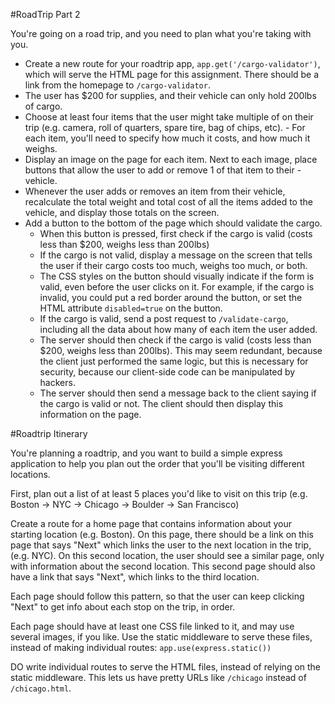 #RoadTrip Part 2

You're going on a road trip, and you need to plan what you're taking with you.

- Create a new route for your roadtrip app, `app.get('/cargo-validator')`, which will serve the HTML page for this assignment. There should be a link from the homepage to `/cargo-validator`.
- The user has $200 for supplies, and their vehicle can only hold 200lbs of cargo.
- Choose at least four items that the user might take multiple of on their trip (e.g. camera, roll of quarters, spare tire, bag of chips, etc). - For each item, you'll need to specify how much it costs, and how much it weighs.
- Display an image on the page for each item. Next to each image, place buttons that allow the user to add or remove 1 of that item to their - vehicle.
- Whenever the user adds or removes an item from their vehicle, recalculate the total weight and total cost of all the items added to the vehicle, and display those totals on the screen.
- Add a button to the bottom of the page which should validate the cargo.
    - When this button is pressed, first check if the cargo is valid (costs less than $200, weighs less than 200lbs)
    - If the cargo is not valid, display a message on the screen that tells the user if their cargo costs too much, weighs too much, or both.
    - The CSS styles on the button should visually indicate if the form is valid, even before the user clicks on it. For example, if the cargo is invalid, you could put a red border around the button, or set the HTML attribute `disabled=true` on the button.
    - If the cargo is valid, send a post request to `/validate-cargo`, including all the data about how many of each item the user added.
    - The server should then check if the cargo is valid (costs less than $200, weighs less than 200lbs). This may seem redundant, because the client just performed the same logic, but this is necessary for security, because our client-side code can be manipulated by hackers.
    - The server should then send a message back to the client saying if the cargo is valid or not. The client should then display this information on the page.


#Roadtrip Itinerary

You're planning a roadtrip, and you want to build a simple express application to help you plan out the order that you'll be visiting different locations.

First, plan out a list of at least 5 places you'd like to visit on this trip (e.g. Boston -> NYC -> Chicago -> Boulder -> San Francisco)

Create a route for a home page that contains information about your starting location (e.g. Boston). On this page, there should be a link on this page that says "Next" which links the user to the next location in the trip, (e.g. NYC). On this second location, the user should see a similar page, only with information about the second location. This second page should also have a link that says "Next", which links to the third location.

Each page should follow this pattern, so that the user can keep clicking "Next" to get info about each stop on the trip, in order.

Each page should have at least one CSS file linked to it, and may use several images, if you like. Use the static middleware to serve these files, instead of making individual routes: `app.use(express.static())`

DO write individual routes to serve the HTML files, instead of relying on the static middleware. This lets us have pretty URLs like `/chicago` instead of `/chicago.html`.

